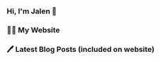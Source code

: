 <h3>Hi, I'm Jalen 👋</h3>

<h3>👨‍💻 My Website</h3>

<h3>🖊️ Latest Blog Posts (included on website) </h3>
